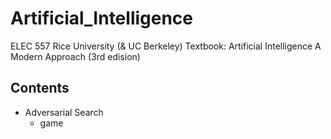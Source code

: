# Artificial_Intelligence
ELEC 557 Rice University (&amp; UC Berkeley)
Textbook: Artificial Intelligence A Modern Approach (3rd edision)

## Contents
* Adversarial Search
	* game
